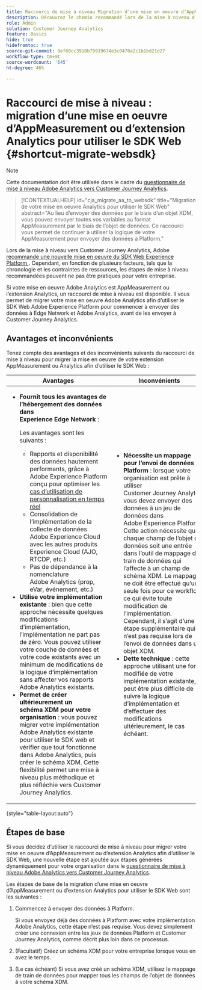 ```yaml
---
title: Raccourci de mise à niveau Migration d’une mise en oeuvre d’AppMeasurement ou d’extension Analytics pour utiliser le SDK Web
description: Découvrez le chemin recommandé lors de la mise à niveau d’Adobe Analytics vers Customer Journey Analytics
role: Admin
solution: Customer Journey Analytics
feature: Basics
hide: true
hidefromtoc: true
source-git-commit: 8ef60cc3918b79919674e3c0478a2c1b1bd21d27
workflow-type: tm+mt
source-wordcount: '645'
ht-degree: 46%

---
```


# Raccourci de mise à niveau : migration d’une mise en oeuvre d’AppMeasurement ou d’extension Analytics pour utiliser le SDK Web {#shortcut-migrate-websdk}

>[!NOTE]
>
>Cette documentation doit être utilisée dans le cadre du [questionnaire de mise à niveau Adobe Analytics vers Customer Journey Analytics](https://gigazelle.github.io/cja-ttv/).

<!-- markdownlint-disable MD034 -->

>[!CONTEXTUALHELP]
>id="cja_migrate_aa_to_websdk"
>title="Migration de votre mise en oeuvre Analytics pour utiliser le SDK Web"
>abstract="Au lieu d’envoyer des données par le biais d’un objet XDM, vous pouvez envoyer toutes vos variables au format AppMeasurement par le biais de l’objet de données. Ce raccourci vous permet de continuer à utiliser la logique de votre AppMeasurement pour envoyer des données à Platform."

<!-- markdownlint-enable MD034 -->

Lors de la mise à niveau vers Customer Journey Analytics, Adobe [ recommande une nouvelle mise en oeuvre du SDK Web Experience Platform ](/help/getting-started/cja-upgrade/cja-upgrade-recommendations.md). Cependant, en fonction de plusieurs facteurs, tels que la chronologie et les contraintes de ressources, les étapes de mise à niveau recommandées peuvent ne pas être pratiques pour votre entreprise.

Si votre mise en oeuvre Adobe Analytics est AppMeasurement ou l’extension Analytics, un raccourci de mise à niveau est disponible. Il vous permet de migrer votre mise en oeuvre Adobe Analytics afin d’utiliser le SDK Web Adobe Experience Platform pour commencer à envoyer des données à Edge Network et Adobe Analytics, avant de les envoyer à Customer Journey Analytics.

## Avantages et inconvénients

Tenez compte des avantages et des inconvénients suivants du raccourci de mise à niveau pour migrer la mise en oeuvre de votre extension AppMeasurement ou Analytics afin d’utiliser le SDK Web :

| Avantages | Inconvénients |
|----------|---------|
| <ul><li>**Fournit tous les avantages de l’hébergement des données dans Experience Edge Network** : <p>Les avantages sont les suivants :</p><ul><li>Rapports et disponibilité des données hautement performants, grâce à Adobe Experience Platform conçu pour optimiser les [cas d’utilisation de personnalisation en temps réel](https://experienceleague.adobe.com/docs/experience-platform/destinations/ui/activate/configure-personalization-destinations.html?lang=fr)</li><li>Consolidation de l’implémentation de la collecte de données Adobe Experience Cloud avec les autres produits Experience Cloud (AJO, RTCDP, etc.)</li><li>Pas de dépendance à la nomenclature Adobe Analytics (prop, eVar, événement, etc.)</li></ul><li>**Utilise votre implémentation existante** : bien que cette approche nécessite quelques modifications d’implémentation, l’implémentation ne part pas de zéro. Vous pouvez utiliser votre couche de données et votre code existants avec un minimum de modifications de la logique d’implémentation sans affecter vos rapports Adobe Analytics existants.</li><li>**Permet de créer ultérieurement un schéma XDM pour votre organisation** : vous pouvez migrer votre implémentation Adobe Analytics existante pour utiliser le SDK web et vérifier que tout fonctionne dans Adobe Analytics, puis créer le schéma XDM. Cette flexibilité permet une mise à niveau plus méthodique et plus réfléchie vers Customer Journey Analytics.</li></ul> | <ul><li>**Nécessite un mappage pour l’envoi de données à Platform** : lorsque votre organisation est prête à utiliser Customer Journey Analytics, vous devez envoyer des données à un jeu de données dans Adobe Experience Platform. Cette action nécessite que chaque champ de l’objet de données soit une entrée dans l’outil de mappage de train de données qui l’affecte à un champ de schéma XDM. Le mappage ne doit être effectué qu’une seule fois pour ce workflow, ce qui évite toute modification de l’implémentation. Cependant, il s’agit d’une étape supplémentaire qui n’est pas requise lors de l’envoi de données dans un objet XDM.</li><li>**Dette technique** : cette approche utilisant une forme modifiée de votre implémentation existante, il peut être plus difficile de suivre la logique d’implémentation et d’effectuer des modifications ultérieurement, le cas échéant. </li></ul> |

{style="table-layout:auto"}

## Étapes de base

Si vous décidez d’utiliser le raccourci de mise à niveau pour migrer votre mise en oeuvre d’AppMeasurement ou d’extension Analytics afin d’utiliser le SDK Web, une nouvelle étape est ajoutée aux étapes générées dynamiquement pour votre organisation dans le [questionnaire de mise à niveau Adobe Analytics vers Customer Journey Analytics](https://gigazelle.github.io/cja-ttv/).

Les étapes de base de la migration d’une mise en oeuvre d’AppMeasurement ou d’extension Analytics pour utiliser le SDK Web sont les suivantes :

1. Commencez à envoyer des données à Platform.

   Si vous envoyez déjà des données à Platform avec votre implémentation Adobe Analytics, cette étape n’est pas requise. Vous devez simplement créer une connexion entre les jeux de données Platform et Customer Journey Analytics, comme décrit plus loin dans ce processus.

1. (Facultatif) Créez un schéma XDM pour votre entreprise lorsque vous en avez le temps.

1. (Le cas échéant) Si vous avez créé un schéma XDM, utilisez le mappage de train de données pour mapper tous les champs de l’objet de données à votre schéma XDM.

